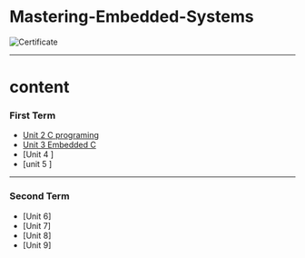 # Mastering-Embedded-Systems
![Certificate](https://user-images.githubusercontent.com/85059419/182784606-b37d4479-76c4-4dd7-ac9d-65596a50def1.png)

*******
# content 

### First Term 

* [Unit 2 C programing](https://github.com/KyrilllosPhelopos/Mastering-Embedded-Systems/tree/1032d9d28882df12870355d0d769206e58b2f5a6/Unit_2%20C%20programming)<br>
* [Unit 3 Embedded C ](https://github.com/KyrilllosPhelopos/Mastering-Embedded-Systems/tree/1032d9d28882df12870355d0d769206e58b2f5a6/Unit_3%20Embedded%20C/1-%20Lesson%201)<br>
* [Unit 4 ]<br>
* [unit 5 ]<br>


***
### Second Term 

* [Unit 6]<br>
* [Unit 7]<br>
* [Unit 8]<br>
* [Unit 9]<br>
